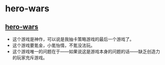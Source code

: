 # hero-wars

## [hero-wars](https://www.hero-wars.com/)

* 这个游戏是神作，可以说是我抽卡策略游戏的最后一个游戏了。
* 这个游戏要氪金，小氪怡情，不氪没法玩。
* 这个游戏唯一的问题在于——如果说这是游戏本身的问题的话——缺乏创造力的玩家充斥游戏。
